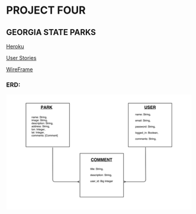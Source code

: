 # PROJECT FOUR
## GEORGIA STATE PARKS 



[Heroku](https://shielded-bastion-69368.herokuapp.com/ "Heroku")

[User Stories](https://trello.com/b/y9gAto1I/project-4 "User Stores")

[WireFrame](https://marvelapp.com/279hj66 "Wireframe")

### ERD: 
<img src="/project_four_erd.jpg" width="500">